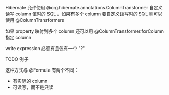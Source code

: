 Hibernate 允许使用 @org.hibernate.annotations.ColumnTransformer 自定义读写 column 值时的 SQL 。如果有多个 column 要自定义读写时的 SQL 则可以使用 @ColumnTransformers


如果 property 映射到多个 column 还可以用 @ColumnTransformer.forColumn 指定 column


write expression 必须有且仅有一个 "?"


TODO 例子


这种方式与 @Formula 有两个不同：
- 有实际的 column
- 可读写，而不是只读

